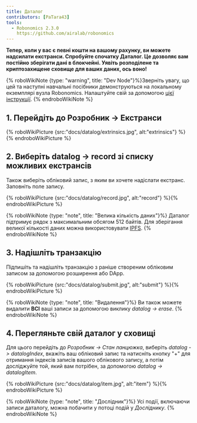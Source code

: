 ```yaml
---
title: Даталог
contributors: [PaTara43]
tools:
  - Robonomics 2.3.0
    https://github.com/airalab/robonomics
---
```


**Тепер, коли у вас є певні кошти на вашому рахунку, ви можете надсилати екстранси. Спробуйте спочатку Даталог. Це дозволяє вам постійно зберігати дані в блокчейні. Уявіть розподілене та криптозахищене сховище для ваших даних, ось воно!**

{% roboWikiNote {type: "warning", title: "Dev Node"}%}Зверніть увагу, що цей та наступні навчальні посібники демонструються на локальному екземплярі вузла Robonomics. Налаштуйте свій за допомогою [цієї інструкції](/docs/run-dev-node).
{% endroboWikiNote %}


## 1. Перейдіть до Розробник -> Екстранси

{% roboWikiPicture {src:"docs/datalog/extrinsics.jpg", alt:"extrinsics"} %}{% endroboWikiPicture %}

## 2. Виберіть datalog -> record зі списку можливих екстрансів

Також виберіть обліковий запис, з яким ви хочете надіслати екстранс. Заповніть поле запису.

{% roboWikiPicture {src:"docs/datalog/record.jpg", alt:"record"} %}{% endroboWikiPicture %}

{% roboWikiNote {type: "note", title: "Велика кількість даних"}%} Даталог підтримує рядок з максимальним обсягом 512 байтів. Для зберігання великої кількості даних можна використовувати [IPFS](https://ipfs.tech/).
{% endroboWikiNote %}

## 3. Надішліть транзакцію

Підпишіть та надішліть транзакцію з раніше створеним обліковим записом за допомогою розширення або DApp.

{% roboWikiPicture {src:"docs/datalog/submit.jpg", alt:"submit"} %}{% endroboWikiPicture %}

{% roboWikiNote {type: "note", title: "Видалення"}%} Ви також можете видалити **ВСІ** ваші записи за допомогою виклику *datalog -> erase*.
{% endroboWikiNote %}

## 4. Перегляньте свій даталог у сховищі

Для цього перейдіть до *Розробник -> Стан ланцюжка*, виберіть *datalog -> datalogIndex*, вкажіть ваш обліковий запис та натисніть кнопку "+" для отримання індексів записів вашого облікового запису, а потім досліджуйте той, який вам потрібен, за допомогою *datalog -> datalogItem*.

{% roboWikiPicture {src:"docs/datalog/item.jpg", alt:"item"} %}{% endroboWikiPicture %}

{% roboWikiNote {type: "note", title: "Дослідник"}%} Усі події, включаючи записи даталогу, можна побачити у потоці подій у *Досліднику*.
{% endroboWikiNote %}